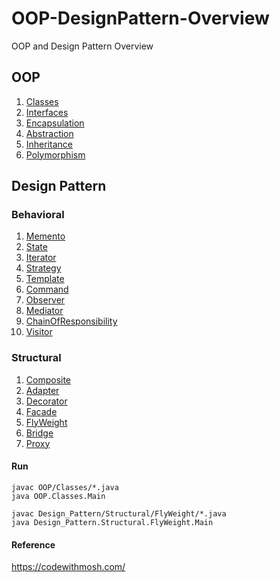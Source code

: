 # OOP-DesignPattern-Overview

OOP and Design Pattern Overview

## OOP

1. [Classes](Design_Pattern/OOP/Classes)
2. [Interfaces](Design_Pattern/OOP/Interfaces)
3. [Encapsulation](Design_Pattern/OOP/Encapsulation)
4. [Abstraction](Design_Pattern/OOP/Abstraction)
5. [Inheritance](Design_Pattern/OOP/Inheritance)
6. [Polymorphism](Design_Pattern/OOP/Polymorphism)

## Design Pattern

### Behavioral

1. [Memento](Design_Pattern/Behavioral/Memento)
2. [State](Design_Pattern/Behavioral/State)
3. [Iterator](Design_Pattern/Behavioral/Iterator)
4. [Strategy](Design_Pattern/Behavioral/Strategy)
5. [Template](Design_Pattern/Behavioral/Template)
6. [Command](Design_Pattern/Behavioral/Command)
7. [Observer](Design_Pattern/Behavioral/Observer)
8. [Mediator](Design_Pattern/Behavioral/Mediator)
9. [ChainOfResponsibility](Design_Pattern/Behavioral/ChainOfResponsibility)
10. [Visitor](Design_Pattern/Structural/Visitor)

### Structural

1. [Composite](Design_Pattern/Structural/Composite)
2. [Adapter](Design_Pattern/Structural/Adapter)
3. [Decorator](Design_Pattern/Structural/Decorator)
4. [Facade](Design_Pattern/Structural/Facade)
5. [FlyWeight](Design_Pattern/Structural/FlyWeight)
6. [Bridge](Design_Pattern/Structural/Bridge)
7. [Proxy](Design_Pattern/Structural/Proxy)

#### Run

```command
javac OOP/Classes/*.java
java OOP.Classes.Main

javac Design_Pattern/Structural/FlyWeight/*.java
java Design_Pattern.Structural.FlyWeight.Main
```

#### Reference

<https://codewithmosh.com/>
